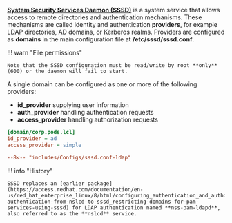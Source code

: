 [**System Security Services Daemon (SSSD)**](https://access.redhat.com/documentation/en-us/red_hat_enterprise_linux/9/html/configuring_authentication_and_authorization_in_rhel/understanding-sssd-and-its-benefits_configuring-authentication-and-authorization-in-rhel)
is a system service that allows access to remote directories and authentication mechanisms.
These mechanisms are called identity and authentication **providers**, for example LDAP directories, AD domains, or Kerberos realms.
Providers are configured as **domains** in the main configuration file at **/etc/sssd/sssd.conf**.

!!! warn "File permissions"

    Note that the SSSD configuration must be read/write by root **only** (600) or the daemon will fail to start.

A single domain can be configured as one or more of the following providers:

- **id\_provider** supplying user information 
- **auth\_provider** handling authentication requests
- **access\_provider** handling authorization requests

```ini title="Example domain"
[domain/corp.pods.lcl]
id_provider = ad
access_provider = simple
```

```ini title="SSSD configuration for LDAP authentication"
--8<-- "includes/Configs/sssd.conf-ldap"
```



!!! info "History"

    SSSD replaces an [earlier package](https://access.redhat.com/documentation/en-us/red_hat_enterprise_linux/8/html/configuring_authentication_and_authorization_in_rhel/assembly_migrating-authentication-from-nslcd-to-sssd_restricting-domains-for-pam-services-using-sssd) for LDAP authentication named **nss-pam-ldapd**, also referred to as the **nslcd** service.

